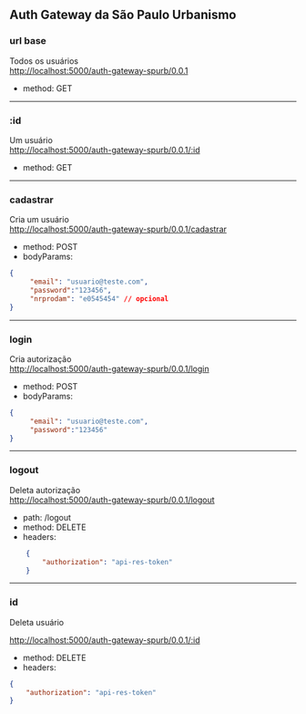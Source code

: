 ## Auth Gateway da São Paulo Urbanismo

### url base <Badge text="GET" />
Todos os usuários<br>
[http://localhost:5000/auth-gateway-spurb/0.0.1](http://localhost:5000/auth-gateway-spurb/0.0.1)
- method: GET

---
### :id <Badge text="GET" />
Um usuário<br>
[http://localhost:5000/auth-gateway-spurb/0.0.1/:id](http://localhost:5000/auth-gateway-spurb/0.0.1)
- method: GET

---
### cadastrar <Badge text="POST" type="warning"/>
Cria um usuário<br>
[http://localhost:5000/auth-gateway-spurb/0.0.1/cadastrar](http://localhost:5000/auth-gateway-spurb/0.0.1/cadastrar)
- method: POST
- bodyParams:
```json
{
	 "email": "usuario@teste.com",
	 "password":"123456",
	 "nrprodam": "e0545454" // opcional
}
```
---
### login <Badge text="POST" type="warning"/>
Cria autorização<br>
[http://localhost:5000/auth-gateway-spurb/0.0.1/login](http://localhost:5000/auth-gateway-spurb/0.0.1/login)
- method: POST
- bodyParams:
```json
{
	 "email": "usuario@teste.com",
	 "password":"123456"
}
```
---
### logout  <Badge text="DELETE" type="error"/>
Deleta autorização <br>
[http://localhost:5000/auth-gateway-spurb/0.0.1/logout](http://localhost:5000/auth-gateway-spurb/0.0.1/logout)
- path: /logout
- method: DELETE
- headers:
```json
	{
		"authorization": "api-res-token"
	}
```
---
### id <Badge text="DELETE" type="error"/>
Deleta usuário

[http://localhost:5000/auth-gateway-spurb/0.0.1/:id](http://localhost:5000/auth-gateway-spurb/0.0.1/3)
- method: DELETE
- headers:
```json
{
	"authorization": "api-res-token"
}
```